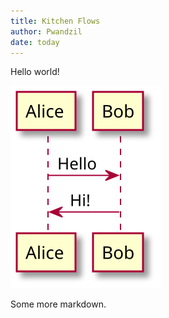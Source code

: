 ```yaml
---
title: Kitchen Flows
author: Pwandzil
date: today
---
```


Hello world!


<div hidden> 

```
@startuml firstDiagram

Alice -> Bob: Hello
Bob -> Alice: Hi!
		
@enduml
```
</div>


![](out/KitchenFlows/firstDiagram.svg)

Some more markdown.